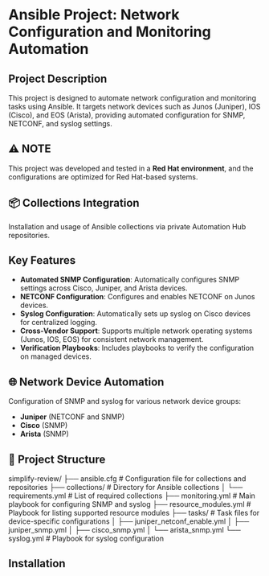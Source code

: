 # Ansible Project: Network Configuration and Monitoring Automation

## Project Description

This project is designed to automate network configuration and monitoring tasks using Ansible. It targets network devices such as Junos (Juniper), IOS (Cisco), and EOS (Arista), providing automated configuration for SNMP, NETCONF, and syslog settings. 
 

## ⚠️ NOTE  
This project was developed and tested in a **Red Hat environment**, and the configurations are optimized for Red Hat-based systems.


## 📦 Collections Integration
Installation and usage of Ansible collections via private Automation Hub repositories.


## Key Features
- **Automated SNMP Configuration**: Automatically configures SNMP settings across Cisco, Juniper, and Arista devices.
- **NETCONF Configuration**: Configures and enables NETCONF on Junos devices.
- **Syslog Configuration**: Automatically sets up syslog on Cisco devices for centralized logging.
- **Cross-Vendor Support**: Supports multiple network operating systems (Junos, IOS, EOS) for consistent network management.
- **Verification Playbooks**: Includes playbooks to verify the configuration on managed devices.

## 🌐 Network Device Automation
Configuration of SNMP and syslog for various network device groups:
- **Juniper** (NETCONF and SNMP)
- **Cisco** (SNMP)
- **Arista** (SNMP)

## 📂 Project Structure  


simplify-review/
├── ansible.cfg          # Configuration file for collections and repositories
├── collections/         # Directory for Ansible collections
│   └── requirements.yml # List of required collections
├── monitoring.yml       # Main playbook for configuring SNMP and syslog
├── resource_modules.yml # Playbook for listing supported resource modules
├── tasks/               # Task files for device-specific configurations
│   ├── juniper_netconf_enable.yml
│   ├── juniper_snmp.yml
│   ├── cisco_snmp.yml
│   └── arista_snmp.yml
└── syslog.yml           # Playbook for syslog configuration
## Installation

